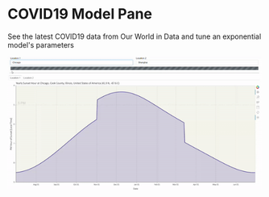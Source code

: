 # COVID19 Model Pane
See the latest COVID19 data from Our World in Data and tune an exponential model's parameters

![Animation](https://github.com/ahuang11/solactus/blob/master/solactus_alpha.gif)

